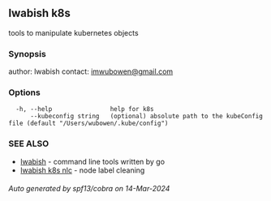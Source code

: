 ## lwabish k8s

tools to manipulate kubernetes objects

### Synopsis

author: lwabish 
contact: imwubowen@gmail.com

### Options

```
  -h, --help                help for k8s
      --kubeconfig string   (optional) absolute path to the kubeConfig file (default "/Users/wubowen/.kube/config")
```

### SEE ALSO

* [lwabish](lwabish.md)	 - command line tools written by go
* [lwabish k8s nlc](lwabish_k8s_nlc.md)	 - node label cleaning

###### Auto generated by spf13/cobra on 14-Mar-2024
